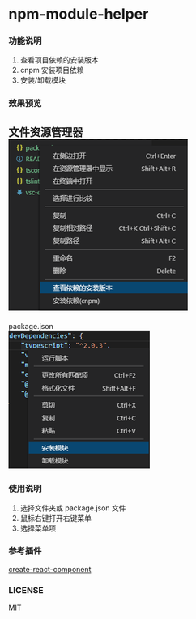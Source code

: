 # npm-module-helper

### 功能说明
1. 查看项目依赖的安装版本
2. cnpm 安装项目依赖
3. 安装/卸载模块

### 效果预览

文件资源管理器  
![查看项目依赖的安装版本](./preview.png)  
---
package.json  
![安装卸载模块](./preview2.png)

### 使用说明
1. 选择文件夹或 package.json 文件
2. 鼠标右键打开右键菜单
3. 选择菜单项

### 参考插件
[create-react-component](https://github.com/tobi12345/create-react-component)

### LICENSE
MIT
